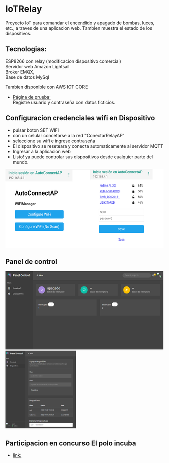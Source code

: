 ﻿# IoTRelay
Proyecto IoT para comandar el encendido y apagado de bombas, luces, etc., a traves de una aplicacion web. Tambien muestra  el estado de los dispositivos.
## Tecnologias: 
ESP8266 con relay (modificacion dispositivo comercial) <br>
Servidor web Amazon Lightsail <br>
Broker  EMQX, <br>
Base de datos MySql 


Tambien disponible con AWS IOT CORE 

- [Página de prueba: ](https://controlpampa.ml)  <br> 
    Registre usuario y contraseña con datos ficticios.


## Configuracion credenciales wifi en Dispositivo
* pulsar boton SET WIFI
* con un celular concetarse a la red "ConectarRelayAP"
* seleccione su wifi e ingrese contraseña
* El dispositivo se reseteara y conecta automaticamente al servidor MQTT
* Ingresar a la aplicacion web
* Listo! ya puede controlar sus dispositivos desde cualquier parte del mundo.

<img src="/assets/Menu-wifimanager.png"  height="250">

## Panel de control 

<img src="/assets/panel.png"  height="250">

<img src="/assets/devices.png"  height="250">






## Participacion en concurso   El polo incuba 
- [link: ](https://apn.lapampa.gob.ar/nota/detalle/id/19409/Comienza-la-incubacin-de-proyectos-para-generar-nuevas-empresas-de-base-tecnolgica#https%3A%2F%2Fapn.lapampa.gob.ar%2Fimages%2Fmultimedia%2F188722_whatsapp-image-2022-11-07-at-21.24.21.jpeg) <br>

